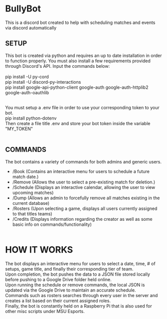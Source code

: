 # BullyBot
This is a discord bot created to help with scheduling matches and events via discord automatically 
## SETUP
This bot is created via python and requires an up to date installation in order to function properly. You must also install a few requirements provided through Discord's API. Input the commands below: <br/> <br/>
pip install -U py-cord <br/>
pip install -U discord-py-interactions <br/>
pip install google-api-python-client google-auth google-auth-httplib2 google-auth-oauthlib <br/><br/>

You must setup a .env file in order to use your corresponding token to your bot. <br/>
pip install python-dotenv <br/>
Then create a file title .env and store your bot token inside the variable "MY_TOKEN" <br/><br/>
## COMMANDS
The bot contains a variety of commands for both admins and generic users.<br/>
- /Book (Contains an interactive menu for users to schedule a future match date.)
- /Remove (Allows the user to select a pre-existing match for deletion.)
- /Schedule (Displays an interactive calendar, allowing the user to view upcoming matches)
- /Dump (Allows an admin to forcefully remove all matches existing in the current database)
- /Rosters (Upon selecting a game, displays all users currently assigned to that titles teams)
- /Credits (Displays information regarding the creator as well as some basic info on commands/functionality)
  <br/><br/>
# HOW IT WORKS
The bot displays an interactive menu for users to select a date, time, # of setups, game title, and finally their corresponding tier of team.<br/>
Upon completion, the bot pushes the data to a JSON file stored locally before pushing to a Google Drive folder held online.<br/>
Upon running the schedule or remove commands, the local JSON is updated via the Google Drive to maintain an accurate schedule.<br/>
Commands such as rosters searches through every user in the server and creates a list based on their current assigned roles.<br/>
Finally, the bot is constantly held on a Raspberry Pi that is also used for other misc scripts under MSU Esports.
